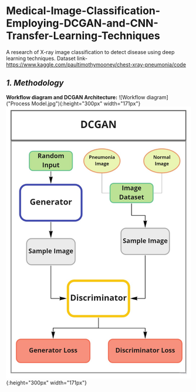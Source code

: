 



# Medical-Image-Classification-Employing-DCGAN-and-CNN-Transfer-Learning-Techniques
A research of X-ray image classification to detect disease using deep learning techniques.
Dataset link- https://www.kaggle.com/paultimothymooney/chest-xray-pneumonia/code

## *1. Methodology* ##

**Workflow diagram and DCGAN Architecture:**
![Workflow diagram]("Process Model.jpg"){:height="300px" width="171px"}
![DCGAN](DCGAN.jpg){:height="300px" width="171px"}
